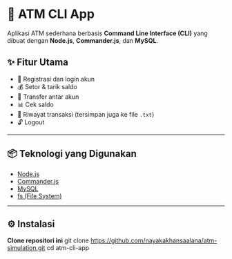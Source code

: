 # 🏧 ATM CLI App

Aplikasi ATM sederhana berbasis **Command Line Interface (CLI)** yang dibuat dengan **Node.js**, **Commander.js**, dan **MySQL**.

## ✨ Fitur Utama

- 🔐 Registrasi dan login akun
- 💰 Setor & tarik saldo
- 🔁 Transfer antar akun
- 📊 Cek saldo
- 📄 Riwayat transaksi (tersimpan juga ke file `.txt`)
- 🔓 Logout

---

## 📦 Teknologi yang Digunakan

- [Node.js](https://nodejs.org/)
- [Commander.js](https://github.com/tj/commander.js/)
- [MySQL](https://www.mysql.com/)
- [fs (File System)](https://nodejs.org/api/fs.html)

---

## ⚙️ Instalasi

**Clone repositori ini**
git clone https://github.com/nayakakhansaalana/atm-simulation.git
cd atm-cli-app
